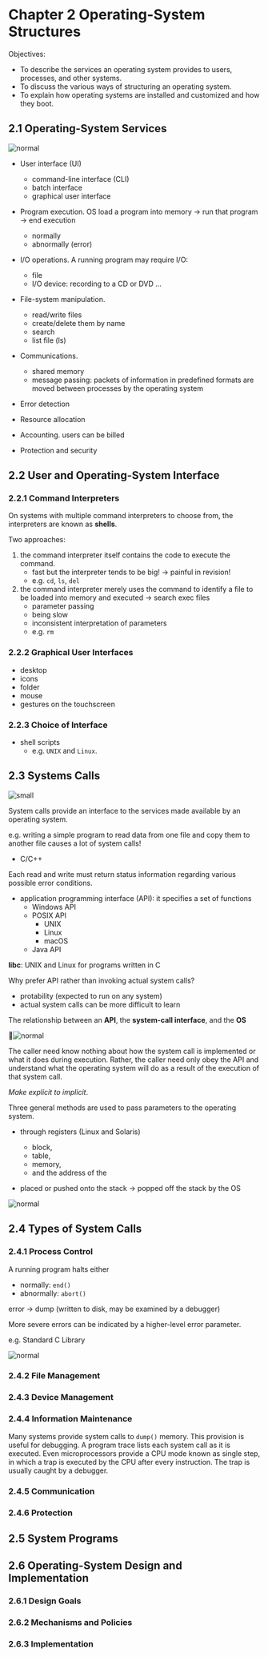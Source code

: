 # Chapter 2 Operating-System Structures

Objectives:

- To describe the services an operating system provides to users, processes, and other systems.
- To discuss the various ways of structuring an operating system.
- To explain how operating systems are installed and customized and how they boot.

## 2.1 Operating-System Services

![normal](../assets/os/2.1.png)

- User interface (UI)
    - command-line interface (CLI)
    - batch interface
    - graphical user interface 

- Program execution. OS load a program into memory $\to$ run that program $\to$ end execution
    - normally
    - abnormally (error)

- I/O operations. A running program may require I/O:
    - file
    - I/O device: recording to a CD or DVD ...

- File-system manipulation.
    - read/write files
    - create/delete them by name
    - search
    - list file (ls)

- Communications.
    - shared memory
    - message passing: packets of information in predefined formats are moved between processes by the operating system

- Error detection
- Resource allocation
- Accounting. users can be billed
- Protection and security

## 2.2 User and Operating-System Interface

### 2.2.1 Command Interpreters

On systems with multiple command interpreters to choose from, the interpreters are known as **shells**.

Two approaches:

1. the command interpreter itself contains the code to execute the command.
    - fast but the interpreter tends to be big! $\to$ painful in revision!
    - e.g. `cd`, `ls`, `del`
2. the command interpreter merely uses the command to identify a file to be loaded into memory and executed $\to$ search exec files
    - parameter passing
    - being slow
    - inconsistent interpretation of parameters
    - e.g. `rm`

### 2.2.2 Graphical User Interfaces

- desktop
- icons
- folder
- mouse
- gestures on the touchscreen

### 2.2.3 Choice of Interface

- shell scripts
    - e.g. `UNIX` and `Linux`.

## 2.3 Systems Calls

![small](../assets/os/2.5.png)

System calls provide an interface to the services made available by an operating system.

e.g. writing a simple program to read data from one file and copy them to another file causes a lot of system calls!

- C/C++

Each read and write must return status information regarding various possible error conditions.

- application programming interface (API): it specifies a set of functions
    - Windows API
    - POSIX API
        - UNIX
        - Linux
        - macOS
    - Java API

**libc**: UNIX and Linux for programs written in C

Why prefer API rather than invoking actual system calls?

- protability (expected to run on any system)
- actual system calls can be more difficult to learn

The relationship between an **API**, the **system-call interface**, and the **OS**

![normal](../assets/os/2.6.png)

The caller need know nothing about how the system call is implemented or what it does during execution. Rather, the caller need only obey the API and understand what the operating system will do as a result of the execution of that system call.

*Make explicit to implicit*.

Three general methods are used to pass parameters to the operating system.

- through registers (Linux and Solaris)
    - block,
    - table, 
    - memory, 
    - and the address of the

- placed or pushed onto the stack $\to$ popped off the stack by the OS

![normal](../assets/os/2.7.png)

## 2.4 Types of System Calls

### 2.4.1 Process Control

A running program halts either

- normally: `end()`
- abnormally: `abort()`

error $\to$ dump (written to disk, may be examined by a debugger)

More severe errors can be indicated by a higher-level error parameter.

e.g. Standard C Library

![normal](../assets/os/libc.png)

### 2.4.2 File Management

### 2.4.3 Device Management

### 2.4.4 Information Maintenance

Many systems provide system calls to `dump()` memory. This provision is useful for debugging. A program trace lists each system call as it is executed. Even microprocessors provide a CPU mode known as single step, in which a trap is executed by the CPU after every instruction. The trap is usually caught by a debugger.

### 2.4.5 Communication

### 2.4.6 Protection

## 2.5 System Programs

## 2.6 Operating-System Design and Implementation

### 2.6.1 Design Goals

### 2.6.2 Mechanisms and Policies

### 2.6.3 Implementation